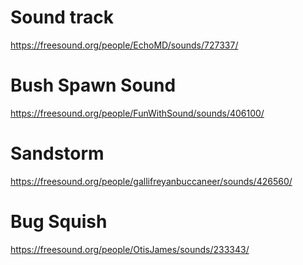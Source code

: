 # Sound track
https://freesound.org/people/EchoMD/sounds/727337/

# Bush Spawn Sound
https://freesound.org/people/FunWithSound/sounds/406100/

# Sandstorm
https://freesound.org/people/gallifreyanbuccaneer/sounds/426560/

# Bug Squish
https://freesound.org/people/OtisJames/sounds/233343/
